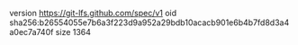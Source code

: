 version https://git-lfs.github.com/spec/v1
oid sha256:b26554055e7b6a3f223d9a952a29bdb10acacb901e6b4b7fd8d3a4a0ec7a740f
size 1364
